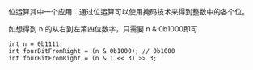 位运算其中一个应用：通过位运算可以使用掩码技术来得到整数中的各个位。

如想得到 n 的从右到左第四位数字，只需要 n & 0b1000即可

```
int n = 0b1111;
int fourBitFromRight = (n & 0b1000); // 0b1000
int fourBitFromRight = (n & 1 << 3) >> 3;
```

